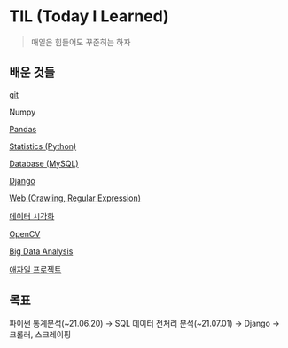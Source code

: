 # TIL (Today I Learned)
>매일은 힘들어도 꾸준히는 하자

## 배운 것들
[git](./git)

Numpy

[Pandas](./Pandas)

[Statistics (Python)](Python%20Statistics)

[Database (MySQL)](SQL)

[Django](Django)

[Web (Crawling, Regular Expression)](Web)

[데이터 시각화](Visualization)

[OpenCV](OpenCV)

[Big Data Analysis](Big%20Data%20Analysis)

[애자일 프로젝트](Agile%20Project)





## 목표

파이썬 통계분석(~21.06.20) → SQL 데이터 전처리 분석(~21.07.01) → Django → 크롤러, 스크레이핑

